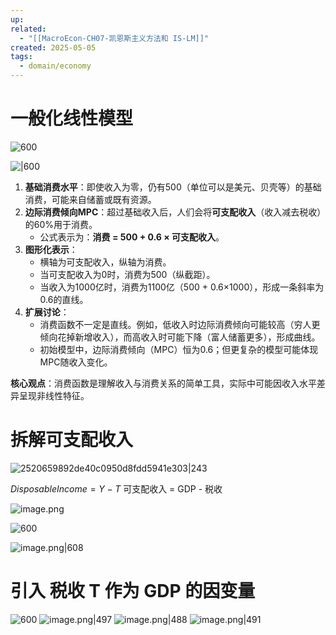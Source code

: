 ```yaml
---
up: 
related:
  - "[[MacroEcon-CH07-凯恩斯主义方法和 IS-LM]]"
created: 2025-05-05
tags:
  - domain/economy
---
```

# 一般化线性模型

![600](https://s1.vika.cn/space/2023/04/17/ba79261ae5654b0e9c41465da26cd90a)

![|600](https://s1.vika.cn/space/2024/07/24/a3e6e2a019864ca7b481e5556ea2f3df)



1. **基础消费水平**：即使收入为零，仍有500（单位可以是美元、贝壳等）的基础消费，可能来自储蓄或既有资源。
2. **边际消费倾向MPC**：超过基础收入后，人们会将**可支配收入**（收入减去税收）的60%用于消费。
    - 公式表示为：**消费 = 500 + 0.6 × 可支配收入**。
3. **图形化表示**：
    - 横轴为可支配收入，纵轴为消费。
    - 当可支配收入为0时，消费为500（纵截距）。
    - 当收入为1000亿时，消费为1100亿（500 + 0.6×1000），形成一条斜率为0.6的直线。
4. **扩展讨论**：
    - 消费函数不一定是直线。例如，低收入时边际消费倾向可能较高（穷人更倾向花掉新增收入），而高收入时可能下降（富人储蓄更多），形成曲线。
    - 初始模型中，边际消费倾向（MPC）恒为0.6；但更复杂的模型可能体现MPC随收入变化。
        
**核心观点**：消费函数是理解收入与消费关系的简单工具，实际中可能因收入水平差异呈现非线性特征。

# 拆解可支配收入


![2520659892de40c0950d8fdd5941e303|243](https://s1.vika.cn/space/2024/07/24/2520659892de40c0950d8fdd5941e303)

 $Disposable Income = Y - T$
可支配收入 = GDP - 税收


![image.png](https://s1.vika.cn/space/2025/05/05/fb136369e9af412cb9359d22171528ed)


![600](https://s1.vika.cn/space/2023/04/17/b738d6d9f46e48b09bf72d0084609cce)


![image.png|608](https://s1.vika.cn/space/2025/05/05/da6c02645d4f432489586c7b0d8113dd)


# 引入 税收 T 作为 GDP 的因变量


![600](https://s1.vika.cn/space/2023/04/17/7abf9151ecc24519ad44c6b95de20077)
![image.png|497](https://s1.vika.cn/space/2025/05/05/5ea4bfbb7cd74925936776e21497dd8c)
![image.png|488](https://s1.vika.cn/space/2025/05/05/68b59a4a3a2245baaa504793f5881f77)
![image.png|491](https://s1.vika.cn/space/2025/05/05/8e7abb9da33b480eacde52d62a3f8e60)
